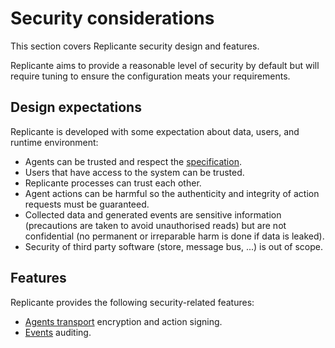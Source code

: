 # Security considerations
This section covers Replicante security design and features.

Replicante aims to provide a reasonable level of security by default but will require tuning
to ensure the configuration meats your requirements.


## Design expectations
Replicante is developed with some expectation about data, users, and runtime environment:

  * Agents can be trusted and respect the [specification](https://www.replicante.io/docs/specs/master/).
  * Users that have access to the system can be trusted.
  * Replicante processes can trust each other.
  * Agent actions can be harmful so the authenticity and integrity of action requests must be guaranteed.
  * Collected data and generated events are sensitive information (precautions are taken to avoid
    unauthorised reads) but are not confidential (no permanent or irreparable harm is done if data
    is leaked).
  * Security of third party software (store, message bus, ...) is out of scope.


## Features
Replicante provides the following security-related features:

  * [Agents transport](./transport.md) encryption and action signing.
  * [Events](../features/events.md#stream-subscription) auditing.
